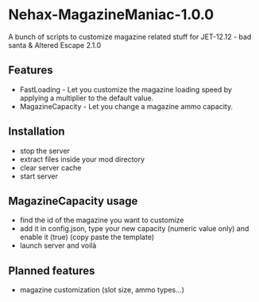 # Nehax-MagazineManiac-1.0.0

A bunch of scripts to customize magazine related stuff for JET-12.12 - bad santa & Altered Escape 2.1.0

## Features 
* FastLoading - Let you customize the magazine loading speed by applying a multiplier to the default value.
* MagazineCapacity - Let you change a magazine ammo capacity.

## Installation
* stop the server
* extract files inside your mod directory
* clear server cache
* start server

## MagazineCapacity usage
* find the id of the magazine you want to customize
* add it in config.json, type your new capacity (numeric value only) and enable it (true) (copy paste the template)
* launch server and voilà 

## Planned features
* magazine customization (slot size, ammo types...)

